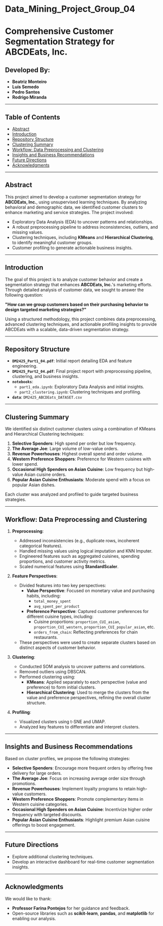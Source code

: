 # Data_Mining_Project_Group_04
# Comprehensive Customer Segmentation Strategy for ABCDEats, Inc.

## Developed By:
- **Beatriz Monteiro**
- **Luís Semedo**
- **Pedro Santos**
- **Rodrigo Miranda**

---

## Table of Contents
- [Abstract](#abstract)
- [Introduction](#introduction)
- [Repository Structure](#repository-structure)
- [Clustering Summary](#clustering-summary)
- [Workflow: Data Preprocessing and Clustering](#workflow-data-preprocessing-and-clustering)
- [Insights and Business Recommendations](#insights-and-business-recommendations)
- [Future Directions](#future-directions)
- [Acknowledgments](#acknowledgments)

---

## Abstract

This project aimed to develop a customer segmentation strategy for **ABCDEats, Inc.**, using unsupervised learning techniques. By analyzing behavioral and demographic data, we identified customer clusters to enhance marketing and service strategies. The project involved:
- Exploratory Data Analysis (EDA) to uncover patterns and relationships.
- A robust preprocessing pipeline to address inconsistencies, outliers, and missing values.
- Clustering techniques, including **KMeans** and **Hierarchical Clustering**, to identify meaningful customer groups.
- Customer profiling to generate actionable business insights.

---

## Introduction

The goal of this project is to analyze customer behavior and create a segmentation strategy that enhances **ABCDEats, Inc.**'s marketing efforts. Through detailed analysis of customer data, we sought to answer the following question:

**"How can we group customers based on their purchasing behavior to design targeted marketing strategies?"**

Using a structured methodology, this project combines data preprocessing, advanced clustering techniques, and actionable profiling insights to provide ABCDEats with a scalable, data-driven segmentation strategy.

---

## Repository Structure

- **`DM2425_Part1_04.pdf`**: Initial report detailing EDA and feature engineering.
- **`DM2425_Part2_04.pdf`**: Final project report with preprocessing pipeline, clustering, and business insights.
- **`notebooks`**:
  - `part1_eda.ipynb`: Exploratory Data Analysis and initial insights.
  - `part2_clustering.ipynb`: Clustering techniques and profiling.
- **`data`**: `DM2425_ABCDEats_DATASET.csv`

---

## Clustering Summary

We identified six distinct customer clusters using a combination of KMeans and Hierarchical Clustering techniques:
1. **Selective Spenders**: High spend per order but low frequency.
2. **The Average Joe**: Large volume of low-value orders.
3. **Revenue Powerhouses**: Highest overall spend and order volume.
4. **Western Preference Shoppers**: Preference for Western cuisines with lower spend.
5. **Occasional High Spenders on Asian Cuisine**: Low frequency but high-value Asian cuisine orders.
6. **Popular Asian Cuisine Enthusiasts**: Moderate spend with a focus on popular Asian dishes.

Each cluster was analyzed and profiled to guide targeted business strategies.

---

## Workflow: Data Preprocessing and Clustering

1. **Preprocessing**:
   - Addressed inconsistencies (e.g., duplicate rows, incoherent categorical features).
   - Handled missing values using logical imputation and KNN Imputer.
   - Engineered features such as aggregated cuisines, spending proportions, and customer activity metrics.
   - Scaled numerical features using **StandardScaler**.

2. **Feature Perspectives**:
   - Divided features into two key perspectives:
     - **Value Perspective**: Focused on monetary value and purchasing habits, including:
       - `total_money_spent`
       - `avg_spent_per_product`
     - **Preference Perspective**: Captured customer preferences for different cuisine types, including:
       - Cuisine proportions: `proportion_CUI_asian`, `proportion_CUI_western`, `proportion_CUI_popular_asian`, etc.
       - `orders_from_chain`: Reflecting preferences for chain restaurants.
   - These perspectives were used to create separate clusters based on distinct aspects of customer behavior.

3. **Clustering**:
   - Conducted SOM analysis to uncover patterns and correlations.
   - Removed outliers using DBSCAN.
   - Performed clustering using:
     - **KMeans**: Applied separately to each perspective (value and preference) to form initial clusters.
     - **Hierarchical Clustering**: Used to merge the clusters from the value and preference perspectives, refining the overall cluster structure.

4. **Profiling**:
   - Visualized clusters using t-SNE and UMAP.
   - Analyzed key features to differentiate and interpret clusters.

---

## Insights and Business Recommendations

Based on cluster profiles, we propose the following strategies:
- **Selective Spenders**: Encourage more frequent orders by offering free delivery for large orders.
- **The Average Joe**: Focus on increasing average order size through promotions.
- **Revenue Powerhouses**: Implement loyalty programs to retain high-value customers.
- **Western Preference Shoppers**: Promote complementary items in Western cuisine categories.
- **Occasional High Spenders on Asian Cuisine**: Incentivize higher order frequency with targeted discounts.
- **Popular Asian Cuisine Enthusiasts**: Highlight premium Asian cuisine offerings to boost engagement.

---

## Future Directions

- Explore additional clustering techniques.
- Develop an interactive dashboard for real-time customer segmentation insights.

---

## Acknowledgments

We would like to thank:
- **Professor Farina Pontejos** for her guidance and feedback.
- Open-source libraries such as **scikit-learn**, **pandas**, and **matplotlib** for enabling our analysis.


